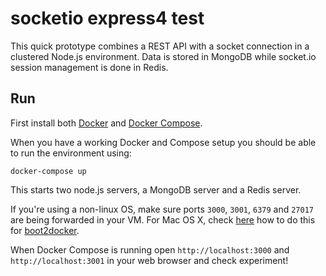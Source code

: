 # socketio express4 test

This quick prototype combines a REST API with a socket connection in a clustered Node.js environment. Data is stored in MongoDB while socket.io session management is done in Redis.

## Run

First install both [Docker](https://www.docker.com) and [Docker Compose](https://docs.docker.com/compose/).

When you have a working Docker and Compose setup you should be able to run the environment using:

```
docker-compose up
```

This starts two node.js servers, a MongoDB server and a Redis server.

If you're using a non-linux OS, make sure ports `3000`, `3001`, `6379` and `27017` are being forwarded in your VM. For Mac OS X, check [here](https://github.com/boot2docker/boot2docker/blob/master/doc/WORKAROUNDS.md) how to do this for [boot2docker](http://boot2docker.io/).

When Docker Compose is running open `http://localhost:3000` and `http://localhost:3001` in your web browser and check experiment!
